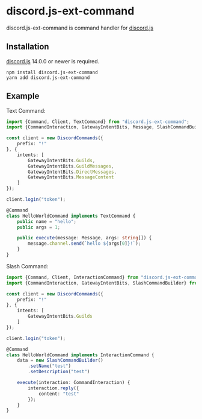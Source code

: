 # discord.js-ext-command

discord.js-ext-command is command handler for [discord.js](https://github.com/discordjs/discord.js/)

## Installation

[discord.js](https://github.com/discordjs/discord.js/) 14.0.0 or newer is required.

```
npm install discord.js-ext-command
yarn add discord.js-ext-command
```

## Example

Text Command:

```typescript
import {Command, Client, TextCommand} from "discord.js-ext-command";
import {CommandInteraction, GatewayIntentBits, Message, SlashCommandBuilder} from "discord.js";

const client = new DiscordCommands({
    prefix: "!"
}, {
    intents: [
        GatewayIntentBits.Guilds,
        GatewayIntentBits.GuildMessages,
        GatewayIntentBits.DirectMessages,
        GatewayIntentBits.MessageContent
    ]
});

client.login("token");

@Command
class HelloWorldCommand implements TextCommand {
    public name = "hello";
    public args = 1;

    public execute(message: Message, args: string[]) {
        message.channel.send(`hello ${args[0]}!`);
    }
}
```

Slash Command:

```typescript
import {Command, Client, InteractionCommand} from "discord.js-ext-command";
import {CommandInteraction, GatewayIntentBits, SlashCommandBuilder} from "discord.js";

const client = new DiscordCommands({
    prefix: "!"
}, {
    intents: [
        GatewayIntentBits.Guilds
    ]
});

client.login("token");

@Command
class HelloWorldCommand implements InteractionCommand {
    data = new SlashCommandBuilder()
        .setName("test")
        .setDescription("test")

    execute(interaction: CommandInteraction) {
        interaction.reply({
            content: "test"
        });
    }
}
```
